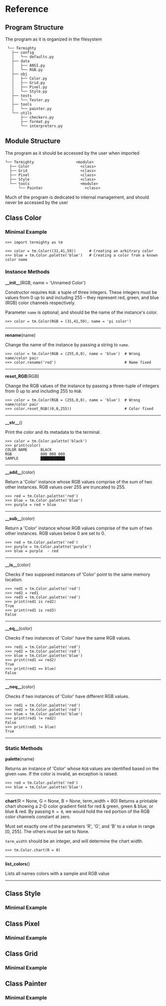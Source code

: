# Reference

## Program Structure
The program as it is organized in the filesystem

     └── Termighty
       ├── config
       │   └── defaults.py
       ├── data
       │   ├── ANSI.py
       │   └── RGB.py
       ├── obj
       │   ├── Color.py
       │   ├── Grid.py
       │   ├── Pixel.py
       │   └── Style.py
       ├── tests
       │   └── Tester.py
       ├── tools
       │   └── painter.py
       └── utils
           ├── checkers.py
           ├── format.py
           └── interpreters.py

## Module Structure
The program as it should be accessed by the user when imported

    └── Termighty                   <module>
      ├── Color                       <class>
      ├── Grid                        <class>
      ├── Pixel                       <class>
      ├── Style                       <class>
      └── tools                       <module>
          └── Painter                   <class>

Much of the program is dedicated to internal management, and should never be
accessed by the user

## Class Color

### Minimal Example

    >>> import termighty as tm

    >>> color = tm.Color((31,41,59))      # Creating an arbitrary color
    >>> blue = tm.Color.palette('blue')   # Creating a color from a known color name

### Instance Methods

**\_\_init\_\_**(RGB, name = 'Unnamed Color')

Constructor requires `RGB`: a tuple of three integers.  These integers must be values from 0 up to and including 255 – they represent red, green, and blue (RGB) color channels respectively.

Parameter `name` is optional, and should be the name of the instance's color.

    >>> color = tm.Color(RGB = (31,41,59), name = 'pi color')
---
**rename**(name)

Change the name of the instance by passing a string to `name`.

    >>> color = tm.Color(RGB = (255,0,0), name = 'blue')  # Wrong name/color pair
    >>> color.rename('red')                               # Name fixed

---
**reset_RGB**(RGB)

Change the RGB values of the instance by passing a three-tuple of integers from 0 up to and including 255 to `RGB`.

    >>> color = tm.Color(RGB = (255,0,0), name = 'blue')  # Wrong name/color pair
    >>> color.reset_RGB((0,0,255))                        # Color fixed
---
**\_\_str\_\_**()

Print the color and its metadata to the terminal.

    >>> color = tm.Color.palette('black')
    >>> print(color)
    COLOR NAME      BLACK
    RGB             000 000 000
    SAMPLE          ███████████
---
**\_\_add\_\_**(color)

Return a 'Color' instance whose RGB values comprise of the sum of two other instances. RGB values over 255 are truncated to 255.

    >>> red = tm.Color.palette('red')
    >>> blue = tm.Color.palette('blue')
    >>> purple = red + blue

---
**\_\_sub\_\_**(color)

Return a 'Color' instance whose RGB values comprise of the sum of two other instances. RGB values below 0 are set to 0.

    >>> red = tm.Color.palette('red')
    >>> purple = tm.Color.palette('purple')
    >>> blue = purple  - red

---
**\_\_is\_\_**(color)

Checks if two supposed instances of 'Color' point to the same memory location.

    >>> red1 = tm.Color.palette('red')
    >>> red2 = red1
    >>> red3 = tm.Color.palette('red')
    >>> print(red1 is red2)
    True
    >>> print(red1 is red3)
    False
---
**\_\_eq\_\_**(color)

Checks if two instances of 'Color' have the same RGB values.

    >>> red1 = tm.Color.palette('red')
    >>> red2 = tm.Color.palette('red')
    >>> blue = tm.Color.palette('blue')
    >>> print(red1 == red2)
    True
    >>> print(red1 == blue)
    False
---
**\_\_neq\_\_**(color)

Checks if two instances of 'Color' have different RGB values.

    >>> red1 = tm.Color.palette('red')
    >>> red2 = tm.Color.palette('red')
    >>> blue = tm.Color.palette('blue')
    >>> print(red1 != red2)
    False
    >>> print(red1 != blue)
    True
---
### Static Methods

**palette**(name)

Returns an instance of 'Color' whose `RGB` values are identified based on the given `name`.  If the color is invalid, an exception is raised.

    >>> red = tm.Color.palette('red')
    >>> blue = tm.Color.palette('blue')

---
**chart**(R = None, G = None, B = None, term_width = 80)
Returns a printable chart showing a 2-D color gradient field for red & green, green & blue, or blue & red.  By passing `R = 0`, we would hold the red portion of the RGB color channels constant at zero.

Must set exactly one of the parameters 'R', 'G', and 'B' to a value
in range [0, 255].  The others must be set to None.

`term_width` should be an integer, and will determine the chart width.

    >>> tm.Color.chart(R = 0)

---
**list\_colors**()

Lists all names colors with a sample and RGB value

---
## Class Style

### Minimal Example

## Class Pixel

### Minimal Example

## Class Grid

### Minimal Example

## Class Painter

### Minimal Example
